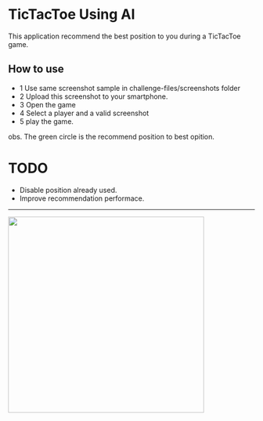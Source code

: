 # TicTacToe Using AI
This application recommend the best position to you during a TicTacToe game.


## How to use
- 1 Use same screenshot sample in challenge-files/screenshots folder
- 2 Upload this screenshot to your smartphone.
- 3 Open the game
- 4 Select a player and a valid screenshot
- 5 play the game.

obs. The green circle is the recommend position to best opition.


# TODO
 - Disable position already used.
 - Improve recommendation performace.

---
 <img src="https://github.com/romulojjunior/tictacapp/raw/feature/readme/appdemo.gif" width="400"/>